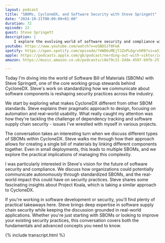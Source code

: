 ```yaml
---
layout: podcast
title: "SBOMs, CycloneDX, and Software Security with Steve Springett"
date: "2024-10-21T00:00:00+01:00"
duration: 72
episode: 22
guest: Steve Springett
description: |
    I explore the evolving world of software security and compliance with Steve Springett, diving into how SBOMs and CycloneDX are reshaping how we track and secure our software supply chains. We discuss practical approaches to implementing these tools and the real impact they're having on enterprise security.
youtube: https://www.youtube.com/watch?v=oSBDSJf0FeA
spotify: https://open.spotify.com/episode/74WD6uMEjTJZnPL6grxhR9?si=a51f89c310444f0c
apple: https://podcasts.apple.com/gb/podcast/nerding-out-with-viktor/id1722663295?i=1000673783333
amazon: https://music.amazon.co.uk/podcasts/c8e79c21-2dde-4597-b9fb-257ecbc2bf29/episodes/1fab0c8c-05d1-4cc8-b897-6b86b0619976/nerding-out-with-viktor-sboms-cyclonedx-and-software-security-with-steve-springett

---
```


Today I'm diving into the world of Software Bill of Materials (SBOMs) with Steve Springett, one of the core working group stewards behind CycloneDX. Steve's work on standardizing how we communicate about software components is reshaping security practices across the industry.

We start by exploring what makes CycloneDX different from other SBOM standards. Steve explains their pragmatic approach to design, focusing on automation and real-world usability. What really caught my attention was how they're tackling the challenge of dependency tracking and software supply chain security - issues I've wrestled with myself in various projects.

The conversation takes an interesting turn when we discuss different types of SBOMs within CycloneDX. Steve walks me through how their approach allows for creating a single bill of materials by linking different components together. Even in small deployments, this leads to multiple SBOMs, and we explore the practical implications of managing this complexity.

I was particularly interested in Steve's vision for the future of software security and compliance. We discuss how organizations could potentially communicate autonomously through standardized SBOMs, and the real-world impact this could have on security practices. Steve shares some fascinating insights about Project Koala, which is taking a similar approach to CycloneDX.

If you're working in software development or security, you'll find plenty of practical takeaways here. Steve brings deep expertise in software supply chain security while keeping the discussion grounded in real-world applications. Whether you're just starting with SBOMs or looking to improve your existing security practices, this conversation covers both the fundamentals and advanced concepts you need to know.

{% include transcript.html %}